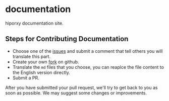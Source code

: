 # documentation
hiporxy documentation site.

## Steps for Contributing Documentation

* Choose one of the [issues](https://github.com/hiproxy/hiproxy/issues?utf8=%E2%9C%93&q=is%3Aissue%20is%3Aopen%20%5BTranslate%5D) and submit a comment that tell others you will translate this part.
* Create your own [fork](https://github.com/hiproxy/documentation/fork) on github.
* Translate the `md` files that you choose, you can reaplce the file content to the English version directly.
* Submit a PR.

After you have submitted your pull request, we'll try to get back to you as soon as possible. We may suggest some changes or improvements.
